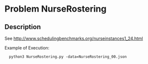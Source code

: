 # Problem NurseRostering
## Description
See http://www.schedulingbenchmarks.org/nurseinstances1_24.html

Example of Execution:
```
  python3 NurseRostering.py -data=NurseRostering_00.json
